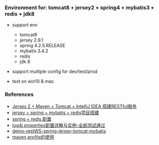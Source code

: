 ### Environment for: tomcat8 + jersey2 + spring4 + mybatis3 + redis + jdk8
- support env


    - tomcat8
    - jersey 2.9.1
    - spring 4.2.5.RELEASE
    - mybatis 3.4.2
    - redis
    - jdk 8

- support multiple config for dev/test/prod
- test on win10 & mac

### References
- [Jersey 2 + Maven + Tomcat + IntelliJ IDEA 搭建RESTful服务](http://www.cnblogs.com/xiongxx/p/6061079.html)
- [jersey + spring + mybatis + redis项目搭建](http://blog.csdn.net/ishangxinyu/article/details/51881260)
- [spring + redis 配置](http://blog.csdn.net/ishangxinyu/article/details/51861531)
- [log4j.properties配置详解与实例-全部测试通过](http://blog.csdn.net/qq_30175203/article/details/52084127)
- [demo-restWS-spring-jersey-tomcat-mybatis](https://github.com/amacoder/demo-restWS-spring-jersey-tomcat-mybatis)
- [maven profile的使用](http://www.cnblogs.com/lzxianren/p/maven-profile.html)

